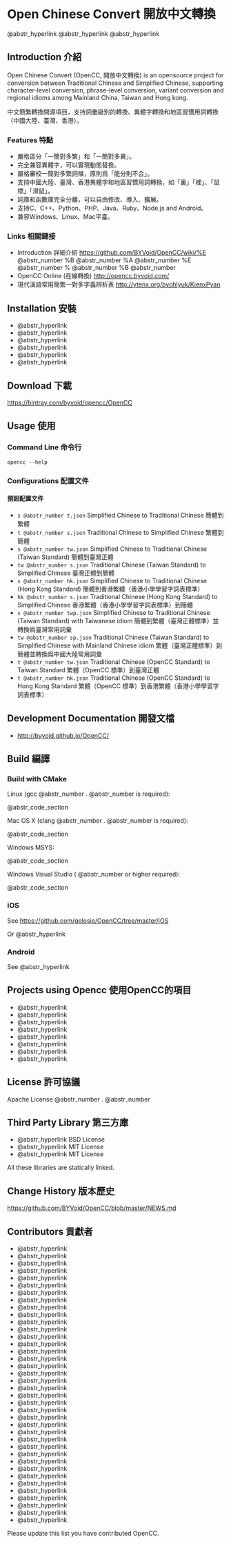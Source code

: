 # Open Chinese Convert 開放中文轉換

@abstr_hyperlink @abstr_hyperlink @abstr_hyperlink 

## Introduction 介紹

Open Chinese Convert (OpenCC, 開放中文轉換) is an opensource project for conversion between Traditional Chinese and Simplified Chinese, supporting character-level conversion, phrase-level conversion, variant conversion and regional idioms among Mainland China, Taiwan and Hong kong.

中文簡繁轉換開源項目，支持詞彙級別的轉換、異體字轉換和地區習慣用詞轉換（中國大陸、臺灣、香港）。

### Features 特點

  * 嚴格區分「一簡對多繁」和「一簡對多異」。
  * 完全兼容異體字，可以實現動態替換。
  * 嚴格審校一簡對多繁詞條，原則爲「能分則不合」。
  * 支持中國大陸、臺灣、香港異體字和地區習慣用詞轉換，如「裏」「裡」、「鼠標」「滑鼠」。
  * 詞庫和函數庫完全分離，可以自由修改、導入、擴展。
  * 支持C、C++、Python、PHP、Java、Ruby、Node.js and Android。
  * 兼容Windows、Linux、Mac平臺。



### Links 相關鏈接

  * Introduction 詳細介紹 https://github.com/BYVoid/OpenCC/wiki/%E @abstr_number %B @abstr_number %A @abstr_number %E @abstr_number % @abstr_number %B @abstr_number 
  * OpenCC Online (在線轉換) http://opencc.byvoid.com/
  * 現代漢語常用簡繁一對多字義辨析表 http://ytenx.org/byohlyuk/KienxPyan



## Installation 安裝

  * @abstr_hyperlink 
  * @abstr_hyperlink 
  * @abstr_hyperlink 
  * @abstr_hyperlink 
  * @abstr_hyperlink 
  * @abstr_hyperlink 



## Download 下載

https://bintray.com/byvoid/opencc/OpenCC

## Usage 使用

### Command Line 命令行

`opencc --help`

### Configurations 配置文件

#### 預設配置文件

  * `s @abstr_number t.json` Simplified Chinese to Traditional Chinese 簡體到繁體
  * `t @abstr_number s.json` Traditional Chinese to Simplified Chinese 繁體到簡體
  * `s @abstr_number tw.json` Simplified Chinese to Traditional Chinese (Taiwan Standard) 簡體到臺灣正體
  * `tw @abstr_number s.json` Traditional Chinese (Taiwan Standard) to Simplified Chinese 臺灣正體到簡體
  * `s @abstr_number hk.json` Simplified Chinese to Traditional Chinese (Hong Kong Standard) 簡體到香港繁體（香港小學學習字詞表標準）
  * `hk @abstr_number s.json` Traditional Chinese (Hong Kong Standard) to Simplified Chinese 香港繁體（香港小學學習字詞表標準）到簡體
  * `s @abstr_number twp.json` Simplified Chinese to Traditional Chinese (Taiwan Standard) with Taiwanese idiom 簡體到繁體（臺灣正體標準）並轉換爲臺灣常用詞彙
  * `tw @abstr_number sp.json` Traditional Chinese (Taiwan Standard) to Simplified Chinese with Mainland Chinese idiom 繁體（臺灣正體標準）到簡體並轉換爲中國大陸常用詞彙
  * `t @abstr_number tw.json` Traditional Chinese (OpenCC Standard) to Taiwan Standard 繁體（OpenCC 標準）到臺灣正體
  * `t @abstr_number hk.json` Traditional Chinese (OpenCC Standard) to Hong Kong Standard 繁體（OpenCC 標準）到香港繁體（香港小學學習字詞表標準）



## Development Documentation 開發文檔

  * http://byvoid.github.io/OpenCC/



## Build 編譯

### Build with CMake

Linux (gcc @abstr_number . @abstr_number is required):

@abstr_code_section 

Mac OS X (clang @abstr_number . @abstr_number is required):

@abstr_code_section 

Windows MSYS:

@abstr_code_section 

Windows Visual Studio ( @abstr_number or higher required):

@abstr_code_section 

### iOS

See https://github.com/gelosie/OpenCC/tree/master/iOS

Or @abstr_hyperlink 

### Android

See @abstr_hyperlink 

## Projects using Opencc 使用OpenCC的項目

  * @abstr_hyperlink 
  * @abstr_hyperlink 
  * @abstr_hyperlink 
  * @abstr_hyperlink 
  * @abstr_hyperlink 
  * @abstr_hyperlink 
  * @abstr_hyperlink 
  * @abstr_hyperlink 



## License 許可協議

Apache License @abstr_number . @abstr_number 

## Third Party Library 第三方庫

  * @abstr_hyperlink BSD License
  * @abstr_hyperlink MIT License
  * @abstr_hyperlink MIT License



All these libraries are statically linked.

## Change History 版本歷史

https://github.com/BYVoid/OpenCC/blob/master/NEWS.md

## Contributors 貢獻者

  * @abstr_hyperlink 
  * @abstr_hyperlink 
  * @abstr_hyperlink 
  * @abstr_hyperlink 
  * @abstr_hyperlink 
  * @abstr_hyperlink 
  * @abstr_hyperlink 
  * @abstr_hyperlink 
  * @abstr_hyperlink 
  * @abstr_hyperlink 
  * @abstr_hyperlink 
  * @abstr_hyperlink 
  * @abstr_hyperlink 
  * @abstr_hyperlink 
  * @abstr_hyperlink 
  * @abstr_hyperlink 
  * @abstr_hyperlink 
  * @abstr_hyperlink 
  * @abstr_hyperlink 
  * @abstr_hyperlink 
  * @abstr_hyperlink 
  * @abstr_hyperlink 
  * @abstr_hyperlink 
  * @abstr_hyperlink 
  * @abstr_hyperlink 
  * @abstr_hyperlink 
  * @abstr_hyperlink 
  * @abstr_hyperlink 
  * @abstr_hyperlink 
  * @abstr_hyperlink 
  * @abstr_hyperlink 
  * @abstr_hyperlink 
  * @abstr_hyperlink 
  * @abstr_hyperlink 
  * @abstr_hyperlink 
  * @abstr_hyperlink 
  * @abstr_hyperlink 
  * @abstr_hyperlink 



Please update this list you have contributed OpenCC.
